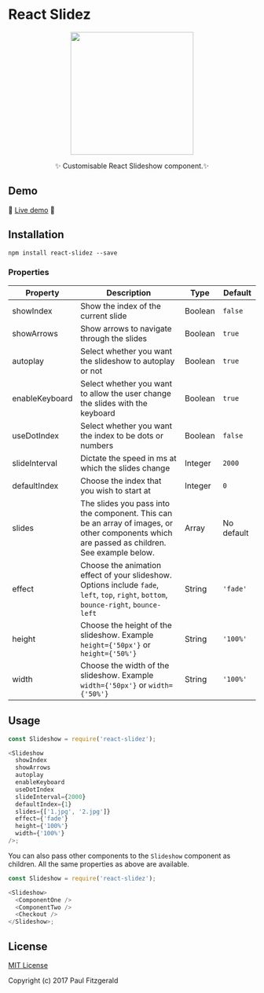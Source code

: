 # React Slidez

<p align="center">
  <img src="https://raw.githubusercontent.com/pau1fitz/react-slidez/master/slidez.png" width="250"/>
 </p>
 <p align="center">
  <g-emoji alias="sparkles" fallback-src="https://assets-cdn.github.com/images/icons/emoji/unicode/2728.png" ios-version="6.0">✨</g-emoji>
Customisable React Slideshow component.<g-emoji alias="sparkles" fallback-src="https://assets-cdn.github.com/images/icons/emoji/unicode/2728.png" ios-version="6.0">✨</g-emoji>
</p>

## Demo

<g-emoji alias="muscle" fallback-src="https://assets-cdn.github.com/images/icons/emoji/unicode/1f4aa.png" ios-version="6.0">💪</g-emoji>
[Live demo](http://pau1fitz.github.io/react-slidez/)
<g-emoji alias="muscle" fallback-src="https://assets-cdn.github.com/images/icons/emoji/unicode/1f4aa.png" ios-version="6.0">💪</g-emoji>

## Installation

```
npm install react-slidez --save
```

### Properties

| Property       | Description                                                                                                                                  | Type    | Default    |
| -------------- | -------------------------------------------------------------------------------------------------------------------------------------------- | ------- | ---------- |
| showIndex      | Show the index of the current slide                                                                                                          | Boolean | `false`    |
| showArrows     | Show arrows to navigate through the slides                                                                                                   | Boolean | `true`     |
| autoplay       | Select whether you want the slideshow to autoplay or not                                                                                     | Boolean | `true`     |
| enableKeyboard | Select whether you want to allow the user change the slides with the keyboard                                                                | Boolean | `true`     |
| useDotIndex    | Select whether you want the index to be dots or numbers                                                                                      | Boolean | `false`    |
| slideInterval  | Dictate the speed in ms at which the slides change                                                                                           | Integer | `2000`     |
| defaultIndex   | Choose the index that you wish to start at                                                                                                   | Integer | `0`        |
| slides         | The slides you pass into the component. This can be an array of images, or other components which are passed as children. See example below. | Array   | No default |
| effect         | Choose the animation effect of your slideshow. Options include `fade`, `left`, `top`, `right`, `bottom`, `bounce-right`, `bounce-left`       | String  | `'fade'`   |
| height         | Choose the height of the slideshow. Example `height={'50px'}` or `height={'50%'}`                                                            | String  | `'100%'`   |
| width          | Choose the width of the slideshow. Example `width={'50px'}` or `width={'50%'}`                                                               | String  | `'100%'`   |

## Usage

```js
const Slideshow = require('react-slidez');

<Slideshow
  showIndex
  showArrows
  autoplay
  enableKeyboard
  useDotIndex
  slideInterval={2000}
  defaultIndex={1}
  slides={['1.jpg', '2.jpg']}
  effect={'fade'}
  height={'100%'}
  width={'100%'}
/>;
```

You can also pass other components to the `Slideshow` component as children. All the same properties as above are available.

```js
const Slideshow = require('react-slidez');

<Slideshow>
  <ComponentOne />
  <ComponentTwo />
  <Checkout />
</Slideshow>;
```

## License

[MIT License](https://opensource.org/licenses/MIT)

Copyright (c) 2017 Paul Fitzgerald
